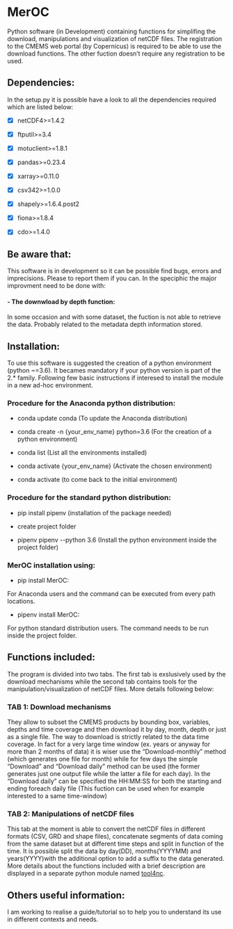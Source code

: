 # MerOC

Python software (in Development) containing functions for simplifing the download, manipulations and visualization of netCDF files. The registration to the CMEMS web portal (by Copernicus) is required to be able to use the download functions. The other fuction doesn’t require any registration to be used. 

## Dependencies:

In the setup.py it is possible have a look to all the dependencies required which are listed below:

- [x]  netCDF4>=1.4.2
- [x]  ftputil>=3.4
- [x]  motuclient>=1.8.1
- [x]  pandas>=0.23.4
- [x]  xarray>=0.11.0 
- [x]  csv342>=1.0.0
- [x]  shapely>=1.6.4.post2
- [x]  fiona>=1.8.4
- [x]  cdo>=1.4.0


## Be aware that:

This software is in development so it can be possible find bugs, errors and imprecisions. Please to report them if you can. In the speciphic the major improvment need to be done with:

#### - The downwload by depth function:

In some occasion and with some dataset, the fuction is not able to retrieve the data. Probably related to the metadata depth information stored. 

  
## Installation:

To use this software is suggested the creation of a python environment (python ~=3.6). It becames mandatory if your python version is part of the 2.* family. Following few basic instructions if interesed to install the module in a new ad-hoc environment.

### Procedure for the Anaconda python distribution:

- conda update conda (To update the Anaconda distribution)

- conda create -n {your_env_name} python=3.6 (For the creation of a python environment)

- conda list (List all the environments installed)

- conda activate {your_env_name} (Activate the chosen environment)

- conda activate (to come back to the initial environment)

### Procedure for the standard python distribution:

- pip install pipenv (installation of the package needed)

- create project folder 

- pipenv pipenv --python 3.6 (Install the python environment inside the project folder)


### MerOC installation using:

- pip install MerOC: 

For Anaconda users and the command can be executed from every path locations. 
 
- pipenv install MerOC:

For python standard distribution users. The command needs to be run inside the project folder.


## Functions included:

The program is divided into two tabs. The first tab is exslusively used by the download mechanisms while the second tab contains tools for the manipulation/visualization of netCDF files. More details following below:

### TAB 1: Download mechanisms

They allow to subset the CMEMS products by bounding box, variables, depths and time coverage and then download it by day, month, depth or just as a single file. The way to download is strictly related to the data time coverage. In fact for a very large time window (ex. years or anyway for more than 2 months of data) it is wiser use the “Download-monthly” method (which generates one file for month) while for few days the simple “Download” and “Download daily” method can be used (the former generates just one output file while the latter a file for each day). In the “Download daily” can be specified the HH:MM:SS for both the starting and ending foreach daily file (This fuction can be used when for example interested to a same time-window)


### TAB 2: Manipulations of netCDF files

This tab at the moment is able to convert the netCDF files in different formats (CSV, GRD and shape files), concatenate segments of data coming from the same dataset but at different time steps and split in function of the time. It is possible split the data by day(DD), months(YYYYMM) and years(YYYY)with the additional option to add a suffix to the data generated. More details about the functions included with a brief description are displayed in a separate python module named [tool4nc](https://pypi.org/project/tool4nc/).

## Others useful information:

I am working to realise a guide/tutorial so to help you to understand its use in different contexts and needs. 
 













